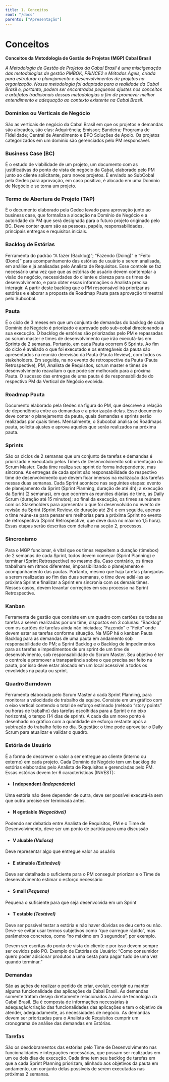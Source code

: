 ```yaml
---
title: 1. Conceitos
root: "/docs"
parents: ["Apresentação"]
---
```

<h1 class="page-title">
  Conceitos
</h1>

**Conceitos da Metodologia de Gestão de Projetos (MGP) Cabal Brasil**

*A Metodologia de Gestão de Projetos da Cabal Brasil é uma miscigenação das metodologias de gestão PMBOK, PRINCE2 e Métodos Ágeis, criada para estruturar o planejamento e desenvolvimentos de projetos na organização.
Nossa metodologia foi adaptada para a realidade da Cabal Brasil e, portanto, podem ser encontrados pequenos ajustes nos conceitos e artefatos tradicionais dessas metodologias a fim de promover melhor  entendimento e adequação ao contexto existente na Cabal Brasil.*

### Domínios ou Verticais de Negócio
São as verticais de negócio da Cabal Brasil em que os projetos e demandas são alocados, são elas: Adquirência; Emissor; Bandeira; Programa de Fidelidade; Central de Atendimento e BPO Soluções de Apoio. Os projetos categorizados em um domínio são gerenciados pelo PM responsável.

### Business Case (BC)
É o estudo de viabilidade de um projeto, um documento com as justificativas do ponto de vista de negócio da Cabal, elaborado pelo PM junto ao cliente solicitante, para novos projetos. É enviado ao SubCobal pela Gedec para aprovação, em caso positivo, é alocado em uma Domínio de Negócio e se torna um projeto.

### Termo de Abertura de Projeto (TAP)
É o documento elaborado pela Gedec levado para aprovação junto ao business case, que formaliza a alocação na Domínio de Negócio e a autoridade do PM que será designada para o futuro projeto originado pelo BC. Deve conter quem são as pessoas, papéis, responsabilidades, principais entregas e requisitos iniciais.

### Backlog de Estórias
Ferramenta do padrão “A fazer (Backlog)”; “Fazendo (Doing)” e “Feito (Done)” para acompanhamento das estórias de usuário a serem analisada, em análise e já analisadas pelo Analista de Requisitos. Esse controle se faz necessário uma vez que que as estórias de usuário devem contemplar a visão de negócio, necessidades do cliente e clareza para os times de desenvolvimento, e para obter essas informações o Analista precisa interagir. A partir deste backlog que o PM responsável irá priorizar as estórias e elaborar a proposta de Roadmap Pauta para aprovação trimestral pelo Subcobal.

### Pauta
É o ciclo de 3 meses em que um conjunto de demandas do backlog de cada Domínio de Negócio é priorizado e aprovado pelo sub-cobal direcionando a sua execução. O backlog de estórias são priorizadas pelo PM e repassadas ao scrum master e times de desenvolvimento que irão executá-las em Sprints de 2 semanas. Portanto, em cada Pauta ocorrem 6 Sprints. Ao fim do ciclo é avaliado o que foi executado e os entregáveis da pauta são apresentados na reunião derevisão da Pauta (Pauta Review), com todos os stakeholders. Em seguida, na no evento de retrospectiva da Pauta (Pauta Retrospective), PM, Analista de Requisitos, scrum master e times de desenvolvimento reavaliam o que pode ser melhorado para a próxima Pauta. O sucesso das entregas de uma pauta é de responsabilidade do respectivo PM da Vertical de Negócio evolvida.

### Roadmap Pauta
Documento elaborado pela Gedec na figura do PM, que descreve a relação de dependência entre as demandas e a priorização delas. Esse documento deve conter o planejamento da pauta, quais demandas e sprints serão realizadas por quais times. Mensalmente, o Subcobal analisa os Roadmaps pauta, solicita ajustes e aprova aqueles que serão realizados na próxima pauta.

### Sprints
São os ciclos de 2 semanas que um conjunto de tarefas e demandas é priorizado e executado pelos Times de Desenvolvimento sob orientação do Scrum Master. Cada time realiza seu sprint de forma independente, mas síncrona. As entregas de cada sprint são responsabilidade do respectivo time de desenvolvimento que devem ficar imersos na realização das tarefas nessas duas semanas. Cada Sprint acontece nas seguintes etapas: evento de planejamento da  Sprint (Sprint Planning, duração de até 4h); a execução da Sprint (2 semanas), em que ocorrem as reuniões diárias de time, as Daily Scrum (duração até 15 minutos); ao final da execução, os times se reúnem com os Stakeholders para apresentar o que foi desenvolvido no evento de revisão da Sprint (Sprint Review, de duração até 2h) e em seguida, apenas o time reúne-se para pensar em melhorias para a próxima Sprint no evento de retrospectiva (Sprint Retrospective, que deve dura no máximo 1,5 hora). Essas etapas serão descritas com detalhe na seção 2, processos.

### Sincronismo
Para o MGP funcionar, é vital que os times respeitem a duração (timebox) de 2 semanas de cada Sprint, todos devem começar (Sprint Planning) e terminar (Sprint Retrospective) no mesmo dia. Caso contrário, os times trabalham em ritmos diferentes, impossibilitando o planejamento e acompanhamento das pautas. Portanto, mesmo que haja tarefas planejadas a serem realizadas ao fim das duas semanas, o time deve adiá-las ao próxima Sprint e finalizar a Sprint em sincronia com os demais times. Nesses casos, devem levantar correções em seu processo na Sprint Retrospective.

### Kanban
Ferramenta de gestão que consiste em um quadro com cartões de todas as tarefas a serem realizadas por um time, dispostos em 3 colunas: “Backlog” com os cartões de tarefas ainda não iniciadas; “Fazendo” e “Feito” onde devem estar as tarefas conforme situação. Na MGP há o kanban Pauta Backlog para as demandas de uma pauta em andamento sob responsabilidade do PM; a Sprint Backlog e o Backlog de Impedimentos para as tarefas e impedimentos de um sprint de um time de desenvolvimento, sob responsabilidade do Scrum Master. Seu objetivo é ter o controle e promover a transparência sobre o que precisa ser feito na pauta, por isso deve estar alocado em um local acessível a todos os envolvidos na pauta ou sprint.

### Quadro Burndown
Ferramenta elaborada pelo Scrum Master a cada Sprint Planning, para monitorar a velocidade de trabalho da equipe. Consiste em um gráfico com o eixo vertical contendo o total de esforço estimado (método “story points” ou horas de trabalho) das tarefas escolhidas para a Sprint e no eixo horizontal, o tempo (14 dias de sprint). A cada dia um novo ponto é desenhado no gráfico com a quantidade de esforço restante após a subtração do trabalho feito no dia. Sugestão: o time pode aproveitar o Daily Scrum para atualizar e validar o quadro.

### Estória de Usuário
É a forma de descrever o valor a ser entregue ao cliente (interno ou externo) em cada projeto. Cada Domínio de Negócio tem um backlog de estórias elaboradas pelo Analista de Requisitos e gerenciadas pelo PM. Essas estórias devem ter 6 características (INVEST):

- #### **I** ndependent *(Independente)*
Uma estória não deve depender de outra, deve ser possível executá-la sem que outra precise ser terminada antes.

- #### **N** egotiable *(Negociável)*
Podendo ser debatida entre Analista de Requisitos, PM e o Time de Desenvolvimento, deve ser um ponto de partida para uma discussão

- #### **V** aluable *(Valiosa)*
Deve representar algo que entregue valor ao usuário

- #### **E** stimable *(Estimável)*
Deve ser detalhada o suficiente para o PM conseguir priorizar e o Time de desenvolvimento estimar o esforço necessário

- #### **S** mall *(Pequena)*
Pequena o suficiente para que seja desenvolvida em um Sprint

- #### **T** estable *(Testável)*
Deve ser possível testar a estória e não haver dúvidas se deu certo ou não. Deve-se evitar usar termos subjetivos como “que carregue rápido”, mas parâmetros concretos, como “no máximo em 3 segundos”, por exemplo.

Devem ser escritas do ponto de vista do cliente e por isso devem sempre ser ouvidos pelo PO. Exemplo de Estórias de Usuário: “Como consumidor quero poder adicionar produtos a uma cesta para pagar tudo de uma vez quando terminar.”

### Demandas
São as ações de realizar o pedido de criar, evoluir, corrigir ou manter alguma funcionalidade das aplicações da Cabal Brasil. As demandas somente tratam desejo diretamente relacionados à área de tecnologia da Cabal Brasil. Ela é composta de informações necessárias à adequação/criação das funcionalidades das aplicações e tem o objetivo de atender, adequadamente, as necessidades de negócio. As demandas devem ser priorizadas para o Analista de Requisitos cumprir um cronograma de análise das demandas em Estórias.

### Tarefas
São os desdobramentos das estórias pelo Time de Desenvolvimento nas funcionalidades e integrações necessárias, que possam ser realizadas em um ou dois dias de execução. Cada time tem seu backlog de tarefas em que a cada Sprint Planning priorizam, alinhado aos objetivos da pauta em andamento, um conjunto delas possíveis de serem executadas nas próximas 2 semanas.
